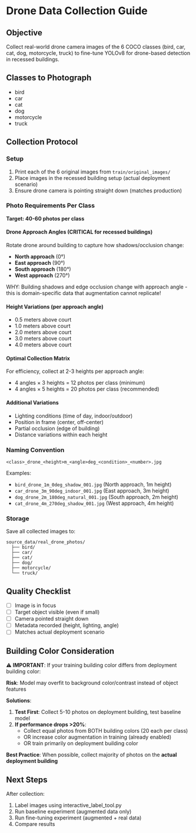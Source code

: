 # Drone Data Collection Guide

## Objective
Collect real-world drone camera images of the 6 COCO classes (bird, car, cat, dog, motorcycle, truck) to fine-tune YOLOv8 for drone-based detection in recessed buildings.

## Classes to Photograph
- bird
- car
- cat
- dog
- motorcycle
- truck

## Collection Protocol

### Setup
1. Print each of the 6 original images from `train/original_images/`
2. Place images in the recessed building setup (actual deployment scenario)
3. Ensure drone camera is pointing straight down (matches production)

### Photo Requirements Per Class

**Target: 40-60 photos per class**

#### Drone Approach Angles (CRITICAL for recessed buildings)
Rotate drone around building to capture how shadows/occlusion change:
- **North approach** (0°)
- **East approach** (90°)
- **South approach** (180°)
- **West approach** (270°)

WHY: Building shadows and edge occlusion change with approach angle - this is domain-specific data that augmentation cannot replicate!

#### Height Variations (per approach angle)
- 0.5 meters above court
- 1.0 meters above court
- 2.0 meters above court
- 3.0 meters above court
- 4.0 meters above court

#### Optimal Collection Matrix
For efficiency, collect at 2-3 heights per approach angle:
- 4 angles × 3 heights = 12 photos per class (minimum)
- 4 angles × 5 heights = 20 photos per class (recommended)

#### Additional Variations
- Lighting conditions (time of day, indoor/outdoor)
- Position in frame (center, off-center)
- Partial occlusion (edge of building)
- Distance variations within each height

### Naming Convention
```
<class>_drone_<height>m_<angle>deg_<condition>_<number>.jpg
```

Examples:
- `bird_drone_1m_0deg_shadow_001.jpg` (North approach, 1m height)
- `car_drone_3m_90deg_indoor_001.jpg` (East approach, 3m height)
- `dog_drone_2m_180deg_natural_001.jpg` (South approach, 2m height)
- `cat_drone_4m_270deg_shadow_001.jpg` (West approach, 4m height)

### Storage
Save all collected images to:
```
source_data/real_drone_photos/
  ├── bird/
  ├── car/
  ├── cat/
  ├── dog/
  ├── motorcycle/
  └── truck/
```

## Quality Checklist
- [ ] Image is in focus
- [ ] Target object visible (even if small)
- [ ] Camera pointed straight down
- [ ] Metadata recorded (height, lighting, angle)
- [ ] Matches actual deployment scenario

## Building Color Consideration

⚠️ **IMPORTANT**: If your training building color differs from deployment building color:

**Risk**: Model may overfit to background color/contrast instead of object features

**Solutions**:
1. **Test First**: Collect 5-10 photos on deployment building, test baseline model
2. **If performance drops >20%**:
   - Collect equal photos from BOTH building colors (20 each per class)
   - OR increase color augmentation in training (already enabled)
   - OR train primarily on deployment building color

**Best Practice**: When possible, collect majority of photos on the **actual deployment building**

## Next Steps
After collection:
1. Label images using interactive_label_tool.py
2. Run baseline experiment (augmented data only)
3. Run fine-tuning experiment (augmented + real data)
4. Compare results
